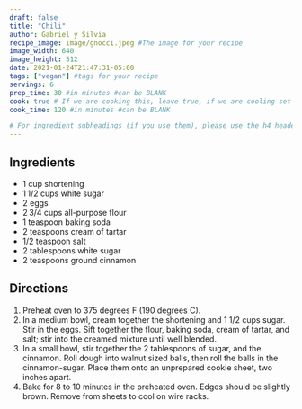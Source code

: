 ```yaml
---
draft: false
title: "Chili"
author: Gabriel y Silvia
recipe_image: image/gnocci.jpeg #The image for your recipe
image_width: 640
image_height: 512
date: 2021-01-24T21:47:31-05:00
tags: ["vegan"] #tags for your recipe
servings: 6
prep_time: 30 #in minutes #can be BLANK
cook: true # If we are cooking this, leave true, if we are cooling set to false
cook_time: 120 #in minutes #can be BLANK

# For ingredient subheadings (if you use them), please use the h4 header.  For print view I have those elements targeted
---
```



## Ingredients

- 1 cup shortening
- 1 1/2 cups white sugar
- 2 eggs
- 2 3/4 cups all-purpose flour
- 1 teaspoon baking soda
- 2 teaspoons cream of tartar
- 1/2 teaspoon salt
- 2 tablespoons white sugar
- 2 teaspoons ground cinnamon

## Directions

1. Preheat oven to 375 degrees F (190 degrees C).
2. In a medium bowl, cream together the shortening and 1 1/2 cups sugar. Stir in the eggs. Sift together the flour, baking soda, cream of tartar, and salt; stir into the creamed mixture until well blended.
3. In a small bowl, stir together the 2 tablespoons of sugar, and the cinnamon. Roll dough into walnut sized balls, then roll the balls in the cinnamon-sugar. Place them onto an unprepared cookie sheet, two inches apart.
4. Bake for 8 to 10 minutes in the preheated oven. Edges should be slightly brown. Remove from sheets to cool on wire racks.
